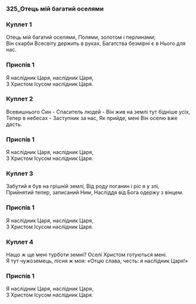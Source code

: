 ### 325_Отець мій багатий оселями
### Куплет 1
Отець мій багатий оселями, Полями, золотом і перлинами; <br/>Він скарби Всесвіту держить в руках, Багатства безмірні є в Нього для нас.
### Приспів 1
Я наслідник Царя, наслідник Царя, <br/>З Христом Ісусом наслідник Царя.
### Куплет 2
Всевишнього Син - Спаситель людей - Він жив на землі тут бідніше усіх, <br/>Тепер в небесах - Заступник за нас, Як прийде, мені Він оселю вже дасть.
### Приспів 1
Я наслідник Царя, наслідник Царя, <br/>З Христом Ісусом наслідник Царя.
### Куплет 3
Забутий я був на грішній землі, Від роду поганин і ріс я у злі, <br/>Прийнятий тепер, записаний Ним, Насліддя від Бога одержу з вінцем.
### Приспів 1
Я наслідник Царя, наслідник Царя, <br/>З Христом Ісусом наслідник Царя.
### Куплет 4
Нащо ж ще мені турботи земні? Оселі Христом готуються мені. <br/>Я тут чужоземець, пісня ж моя: «Отцю слава, честь: я наслідник Царя!»
### Приспів 1
Я наслідник Царя, наслідник Царя, <br/>З Христом Ісусом наслідник Царя.
